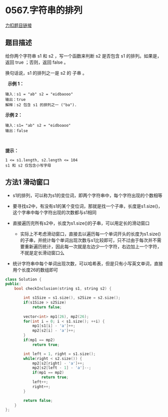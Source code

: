 <p id="字符串的排列"></p>

# 0567.字符串的排列

[力扣题目链接](https://leetcode.cn/problems/permutation-in-string/)    


## 题目描述  

给你两个字符串 s1 和 s2 ，写一个函数来判断 s2 是否包含 s1 的排列。如果是，返回 true ；否则，返回 false 。

换句话说，s1 的排列之一是 s2 的 子串 。

 
**示例 1：**

    输入：s1 = "ab" s2 = "eidbaooo"
    输出：true
    解释：s2 包含 s1 的排列之一 ("ba").

**示例 2：**

    输入：s1= "ab" s2 = "eidboaoo"
    输出：false
 

**提示：**

    1 <= s1.length, s2.length <= 104
    s1 和 s2 仅包含小写字母  


## 方法1 滑动窗口  

* s1的排列，可以称为s1的变位词，即两个字符串中，每个字符出现的个数相等  
* 要寻找s2中，有没有s1的某个变位词，那就是找一个子串，长度是s1.size()，这个字串中每个字符出现的次数都与s1相同  

* 直接遍历完所有s2中，长度为s1.size()的子串，可以用定长的滑动窗口  
    * 实际上不考虑滑动窗口，直接去以遍历每一个单词开头的长度为s1.size()的子串，并统计每个单词出现次数与s1比较即可，只不过由于每次并不需要重新遍历统计，因此每一次就是左边少一个字符，右边加上一个字符，不就是定长滑动窗口么  

* 统计字符串中每个单词出现次数，可以哈希表，但是只有小写英文单词，直接用个长度26的数组即可  


```cpp
class Solution {
public:
    bool checkInclusion(string s1, string s2) {

        int s1Size = s1.size(), s2Size = s2.size();
        if(s1Size > s2Size)
            return false;
        
        vector<int> mp1(26), mp2(26);
        for(int i = 0; i < s1.size(); ++i) {
            mp1[s1[i] - 'a']++;
            mp2[s2[i] - 'a']++;
        }
        if(mp1 == mp2)
            return true;

        int left = 1, right = s1.size();
        while(right < s2.size()) {
            mp2[s2[right] - 'a']++;
            mp2[s2[left - 1] - 'a']--;
            if(mp1 == mp2)
                return true;
            left++;
            right++;
        }

        return false;
    }
};
```